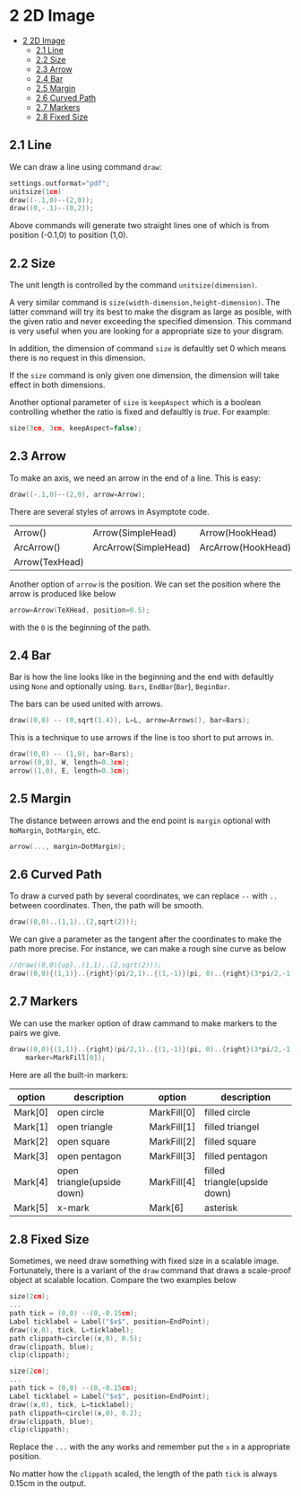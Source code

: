 # 2 2D Image

- [2 2D Image](#2-2d-image)
  - [2.1 Line](#21-line)
  - [2.2 Size](#22-size)
  - [2.3 Arrow](#23-arrow)
  - [2.4 Bar](#24-bar)
  - [2.5 Margin](#25-margin)
  - [2.6 Curved Path](#26-curved-path)
  - [2.7 Markers](#27-markers)
  - [2.8 Fixed Size](#28-fixed-size)

## 2.1 Line

We can draw a line using command `draw`:

```c++
settings.outformat="pdf";
unitsize(1cm)
draw((-.1,0)--(2,0));
draw((0,-.1)--(0,2));
```

Above commands will generate two straight lines one of which is from position (-0.1,0) to position (1,0).

## 2.2 Size

The unit length is controlled by the command `unitsize(dimension)`.

A very similar command is `size(width-dimension,height-dimension)`. The latter command will try its best to make the disgram as large as posible, with the given ratio and never exceeding the specified dimension. This command is very useful when you are looking for a appropriate size to your disgram.

In addition, the dimension of command `size` is defaultly set 0 which means there is no request in this dimension.

If the `size` command is only given one dimension, the dimension will take effect in both dimensions.

Another optional parameter of `size` is `keepAspect` which is a boolean controlling whether the ratio is fixed and defaultly is *true*. For example:

```c++
size(3cm, 3cm, keepAspect=false);
```

## 2.3 Arrow

To make an axis, we need an arrow in the end of a line. This is easy:

```c++
draw((-.1,0)--(2,0), arrow=Arrow);
```

There are several styles of arrows in Asymptote code.

| | | |
| --- | --- | --- |
| Arrow() | Arrow(SimpleHead) | Arrow(HookHead) |
| ArcArrow() | ArcArrow(SimpleHead) | ArcArrow(HookHead) |
| Arrow(TexHead) | | |

Another option of `arrow` is the position. We can set the position where the arrow is produced like below

```c++
arrow=Arrow(TeXHead, position=0.5);
```

with the `0` is the beginning of the path.

## 2.4 Bar

Bar is how the line looks like in the beginning and the end with defaultly using `None` and optionally using. `Bars`, `EndBar`(`Bar`), `BeginBar`.

The bars can be used united with arrows.

```c++
draw((0,0) -- (0,sqrt(1.4)), L=L, arrow=Arrows(), bar=Bars);
```

This is a technique to use arrows if the line is too short to put arrows in.

```C++
draw((0,0) -- (1,0), bar=Bars);
arrow((0,0), W, length=0.3cm);
arrow((1,0), E, length=0.3cm);
```

## 2.5 Margin

The distance between arrows and the end point is `margin` optional with `NoMargin`, `DotMargin`, etc.

```c++
arrow(..., margin=DotMargin);
```

## 2.6 Curved Path

To draw a curved path by several coordinates, we can replace `--` with `..` between coordinates. Then, the path will be smooth.

```c++
draw((0,0)..(1,1)..(2,sqrt(2)));
```

We can give a parameter as the tangent after the coordinates to make the path more precise. For instance, we can make a rough sine curve as below

```c++
//draw((0,0){up}..(1,1)..(2,sqrt(2)));
draw((0,0){(1,1)}..{right}(pi/2,1)..{(1,-1)}(pi, 0)..{right}(3*pi/2,-1)..{(1,1)}(2*pi, 0));
```

## 2.7 Markers

We can use the marker option of draw cammand to make markers to the pairs we give.

```c++
draw((0,0){(1,1)}..{right}(pi/2,1)..{(1,-1)}(pi, 0)..{right}(3*pi/2,-1)..{(1,1)}(2*pi, 0), 
    marker=MarkFill[0]);
```

Here are all the built-in markers:

| option | description | option | description |
| --- | --- | --- | --- |
| Mark[0] | open circle | MarkFill[0] | filled circle |
| Mark[1] | open triangle | MarkFill[1] | filled triangel |
| Mark[2] | open square | MarkFill[2] | filled square |
| Mark[3] | open pentagon | MarkFill[3] | filled pentagon |
| Mark[4] | open triangle(upside down) | MarkFill[4] | filled triangle(upside down) |
| Mark[5] | x-mark | Mark[6] | asterisk |

## 2.8 Fixed Size

Sometimes, we need draw something with fixed size in a scalable image. Fortunately, there is a variant of the `draw` command that draws a scale-proof object at scalable location. Compare the two examples below

```c++
size(2cm);
...
path tick = (0,0) --(0,-0.15cm);
Label ticklabel = Label("$x$", position=EndPoint);
draw((x,0), tick, L=ticklabel);
path clippath=circle((x,0), 0.5);
draw(clippath, blue);
clip(clippath);
```

```c++
size(2cm);
...
path tick = (0,0) --(0,-0.15cm);
Label ticklabel = Label("$x$", position=EndPoint);
draw((x,0), tick, L=ticklabel);
path clippath=circle((x,0), 0.2);
draw(clippath, blue);
clip(clippath);
```

Replace the `...` with the any works and remember put the `x` in a appropriate position.

No matter how the `clippath` scaled, the length of the path `tick` is always 0.15cm in the output.